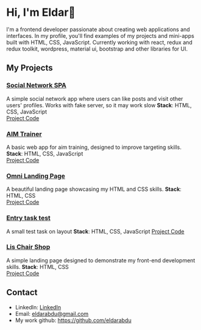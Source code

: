# Hi, I'm Eldar👋

I'm a frontend developer passionate about creating web applications and interfaces. In my profile, you'll find examples of my projects and mini-apps built with HTML, CSS, JavaScript. Currently working with react, redux and redux toolkit, wordpress, material ui, bootstrap and other libraries for UI.

## My Projects

### [Social Network SPA](https://fake-social-network.netlify.app)
A simple social network app where users can like posts and visit other users' profiles. Works with fake server, so it may work slow
**Stack**: HTML, CSS, JavaScript  
[Project Code](https://github.com/tipscrips/FakeSocial)

### [AIM Trainer](https://expozone.netlify.app)
A basic web app for aim training, designed to improve targeting skills.
**Stack**: HTML, CSS, JavaScript  
[Project Code](https://github.com/tipscrips/-oordinates)


### [Omni Landing Page](https://ezomni.netlify.app/)
A beautiful landing page showcasing my HTML and CSS skills.
**Stack**: HTML, CSS  
[Project Code](https://github.com/tipscrips/Omnifood)

### [Entry task test](https://convertmetest.netlify.app/)
A small test task on layout
**Stack**: HTML, CSS, JavaScript
[Project Code](https://github.com/tipscrips/ConvertMe)

### [Lis Chair Shop](https://lischairshop.netlify.app)
A simple landing page designed to demonstrate my front-end development skills.
**Stack**: HTML, CSS  
[Project Code](https://github.com/tipscrips/CHAIRS-SHOP)

## Contact
- LinkedIn: [LinkedIn](www.linkedin.com/in/eldarabdu)
- Email: eldarabdu@gmail.com
- My work github: https://github.com/eldarabdu
